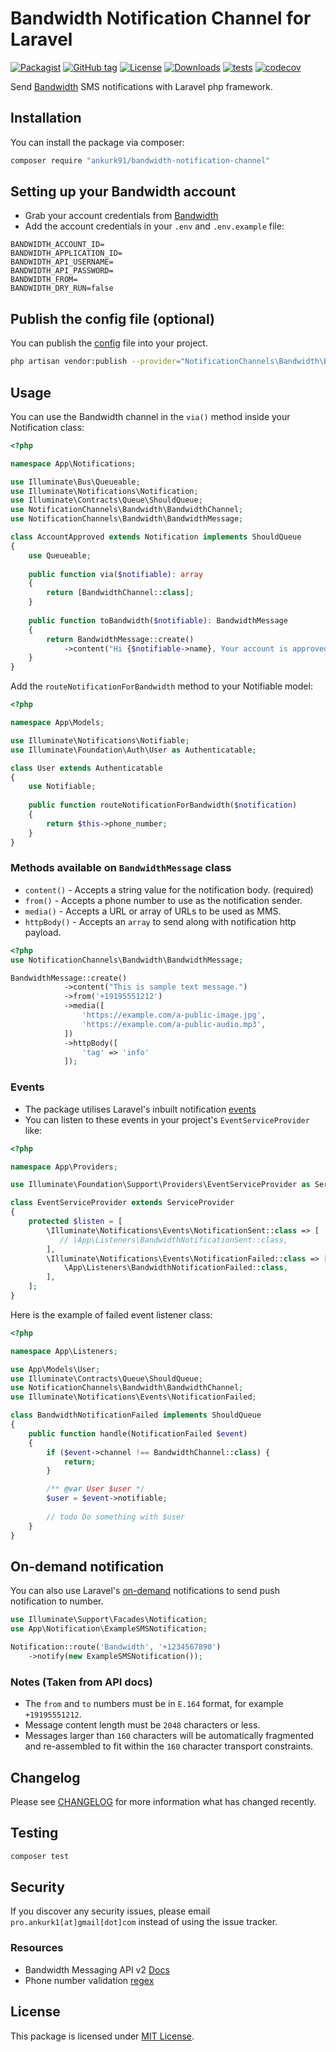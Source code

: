 # Bandwidth Notification Channel for Laravel

[![Packagist](https://badgen.net/packagist/v/ankurk91/bandwidth-notification-channel)](https://packagist.org/packages/ankurk91/bandwidth-notification-channel)
[![GitHub tag](https://badgen.net/github/tag/ankurk91/bandwidth-notification-channel)](https://github.com/ankurk91/bandwidth-notification-channel/tags)
[![License](https://badgen.net/packagist/license/ankurk91/bandwidth-notification-channel)](LICENSE.txt)
[![Downloads](https://badgen.net/packagist/dt/ankurk91/bandwidth-notification-channel)](https://packagist.org/packages/ankurk91/bandwidth-notification-channel/stats)
[![tests](https://github.com/ankurk91/bandwidth-notification-channel/workflows/tests/badge.svg)](https://github.com/ankurk91/bandwidth-notification-channel/actions)
[![codecov](https://codecov.io/gh/ankurk91/bandwidth-notification-channel/branch/main/graph/badge.svg)](https://codecov.io/gh/ankurk91/bandwidth-notification-channel)

Send [Bandwidth](https://www.bandwidth.com/messaging/sms-api/) SMS notifications with Laravel php framework.

## Installation

You can install the package via composer:

```bash
composer require "ankurk91/bandwidth-notification-channel"
```

## Setting up your Bandwidth account

* Grab your account credentials from [Bandwidth](https://dev.bandwidth.com/docs/account/credentials)
* Add the account credentials in your `.env` and `.env.example` file:

```dotenv
BANDWIDTH_ACCOUNT_ID=
BANDWIDTH_APPLICATION_ID=
BANDWIDTH_API_USERNAME=
BANDWIDTH_API_PASSWORD=
BANDWIDTH_FROM=
BANDWIDTH_DRY_RUN=false
```

## Publish the config file (optional)

You can publish the [config](./config/bandwidth.php) file into your project.

```bash
php artisan vendor:publish --provider="NotificationChannels\Bandwidth\BandwidthServiceProvider" --tag="config"
```

## Usage

You can use the Bandwidth channel in the `via()` method inside your Notification class:

```php
<?php

namespace App\Notifications;

use Illuminate\Bus\Queueable;
use Illuminate\Notifications\Notification;
use Illuminate\Contracts\Queue\ShouldQueue;
use NotificationChannels\Bandwidth\BandwidthChannel;
use NotificationChannels\Bandwidth\BandwidthMessage;

class AccountApproved extends Notification implements ShouldQueue
{
    use Queueable;
      
    public function via($notifiable): array
    {
        return [BandwidthChannel::class];
    }
  
    public function toBandwidth($notifiable): BandwidthMessage
    {
        return BandwidthMessage::create()
            ->content("Hi {$notifiable->name}, Your account is approved!");
    }
}
```

Add the `routeNotificationForBandwidth` method to your Notifiable model:

```php
<?php

namespace App\Models;

use Illuminate\Notifications\Notifiable;
use Illuminate\Foundation\Auth\User as Authenticatable;

class User extends Authenticatable
{
    use Notifiable;
      
    public function routeNotificationForBandwidth($notification)
    {
        return $this->phone_number;
    }
}
```

### Methods available on `BandwidthMessage` class

* `content()` - Accepts a string value for the notification body. (required)
* `from()` - Accepts a phone number to use as the notification sender.
* `media()` - Accepts a URL or array of URLs to be used as MMS.
* `httpBody()` - Accepts an `array` to send along with notification http payload.

```php
<?php
use NotificationChannels\Bandwidth\BandwidthMessage;

BandwidthMessage::create()
            ->content("This is sample text message.")
            ->from('+19195551212')
            ->media([
                'https://example.com/a-public-image.jpg',
                'https://example.com/a-public-audio.mp3',
            ])
            ->httpBody([
                'tag' => 'info'         
            ]);
```

### Events

* The package utilises Laravel's inbuilt
  notification [events](https://laravel.com/docs/10.x/notifications#notification-events)
* You can listen to these events in your project's `EventServiceProvider` like:

```php
<?php

namespace App\Providers;

use Illuminate\Foundation\Support\Providers\EventServiceProvider as ServiceProvider;

class EventServiceProvider extends ServiceProvider
{
    protected $listen = [
        \Illuminate\Notifications\Events\NotificationSent::class => [
           // \App\Listeners\BandwidthNotificationSent::class,
        ],
        \Illuminate\Notifications\Events\NotificationFailed::class => [
            \App\Listeners\BandwidthNotificationFailed::class,
        ],
    ];   
}
```

Here is the example of failed event listener class:

```php
<?php

namespace App\Listeners;

use App\Models\User;
use Illuminate\Contracts\Queue\ShouldQueue;
use NotificationChannels\Bandwidth\BandwidthChannel;
use Illuminate\Notifications\Events\NotificationFailed;

class BandwidthNotificationFailed implements ShouldQueue
{
    public function handle(NotificationFailed $event)
    {
        if ($event->channel !== BandwidthChannel::class) {
            return;
        }

        /** @var User $user */
        $user = $event->notifiable;
        
        // todo Do something with $user
    }
}
```

## On-demand notification

You can also use Laravel's [on-demand](https://laravel.com/docs/10.x/notifications#on-demand-notifications) notifications
to send push notification to number.

```php
use Illuminate\Support\Facades\Notification;
use App\Notification\ExampleSMSNotification;

Notification::route('Bandwidth', '+1234567890')   
    ->notify(new ExampleSMSNotification());
```

### Notes (Taken from API docs)

* The `from` and `to` numbers must be in `E.164` format, for example `+19195551212`.
* Message content length must be `2048` characters or less.
* Messages larger than `160` characters will be automatically fragmented and re-assembled to fit within the `160`
  character transport constraints.

## Changelog

Please see [CHANGELOG](CHANGELOG.md) for more information what has changed recently.

## Testing

```bash
composer test
```

## Security

If you discover any security issues, please email `pro.ankurk1[at]gmail[dot]com` instead of using the issue tracker.

### Resources

* Bandwidth Messaging API v2 [Docs](https://dev.bandwidth.com/docs/messaging)
* Phone number validation [regex](https://stackoverflow.com/questions/6478875)

## License

This package is licensed under [MIT License](https://opensource.org/licenses/MIT).
